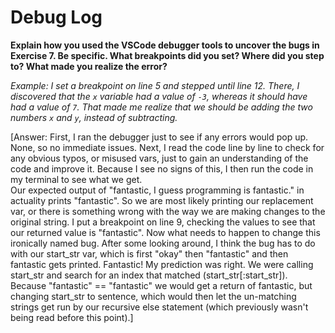# Debug Log

**Explain how you used the VSCode debugger tools to uncover the bugs in Exercise 7. Be specific. What breakpoints did you set? Where did you step to? What made you realize the error?**

_Example: I set a breakpoint on line 5 and stepped until line 12. There, I discovered that the `x` variable had a value of `-3`, whereas it should have had a value of `7`. That made me realize that we should be adding the two numbers `x` and `y`, instead of subtracting._

[Answer: First, I ran the debugger just to see if any errors would pop up. None, so no immediate issues. Next, I read the code line by line to check for any obvious typos, or misused vars, just to gain an understanding of the code and improve it. Because I see no signs of this, I then run the code in my terminal to see what we get.   
Our expected output of "fantastic, I guess programming is fantastic." in actuality prints "fantastic". So we are most likely printing our replacement var, or there is something wrong with the way we  are making changes to the original string. 
I put a breakpoint on line 9, checking the values to see that our returned value is "fantastic". Now what needs to happen to change this ironically named bug. 
After some looking around, I think the bug has to do with our start_str var, which is first "okay" then "fantastic" and then fantastic gets printed.
Fantastic! My prediction was right. We were calling start_str and search for an index that matched (start_str[:start_str]). Because "fantastic" == "fantastic" we would get a return of fantastic, but changing start_str to sentence, which would then let the un-matching strings get run by our recursive else statement (which previously  wasn't being read before this point).]